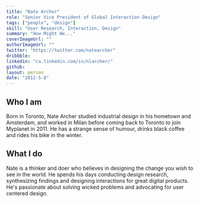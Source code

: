 ```yaml
---
title: "Nate Archer"
role: "Senior Vice President of Global Interaction Design"
tags: ["people", "design"]
skill: "User Research, Interaction, Design"
summary: "How Might We..."
coverImageUrl: ""
authorImageUrl: ""
twitter: "https://twitter.com/natearcher"
dribbble:
linkedin: "ca.linkedin.com/in/nlarcher/"
github:
layout: person
date: "2012-5-8"
---
```


## Who I am

Born in Toronto, Nate Archer studied industrial design in his hometown and Amsterdam, and worked in Milan before coming back to Toronto to join Myplanet in 2011. He has a strange sense of humour, drinks black coffee and rides his bike in the winter.

## What I do

Nate is a thinker and doer who believes in designing the change you wish to see in the world. He spends his days conducting design research, synthesizing findings and designing interactions for great digital products. He's passionate about solving wicked problems and advocating for user centered design.
